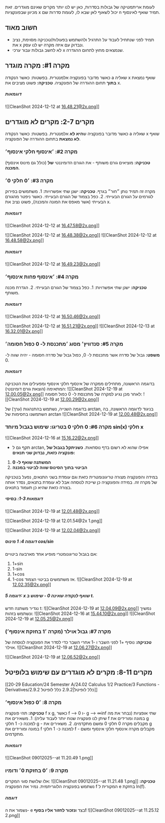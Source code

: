 ```table-of-contents
```

לעומת אריתמטיקה של גבולות בסדרות, כאן יש לנו יותר מקרים שאינם מוגדרים.
זאת מכיוון שבפונקציות x יכול לשאוף לאן שבא לו, לעומת סדרות שם n תמיד שואף לאינסוף.
## חשוב מאוד
- תמיד לפני שנתחיל לעבוד על התרגיל ולהשתמש בפעולות/טכניקה מסוימת, נציב את x ונבדוק עם איזה מקרה יש לנו עסק.
- לא לחשב גבולות עבור ערכי x שנמצאים מחוץ לתחום ההגדרה.
## מקרה #1: מקרה מוגדר
כאשר מדובר בפונקציה אלמנטרית.
בפשטות: כאשר הנקודה a שאליה x שואף נמצאת **בתוך** תחום ההגדרה של הפונקציה.
**טכניקה:**
פשוט מציבים את x.
##### דוגמאות
![[CleanShot 2024-12-12 at 16.48.21@2x.png]]
## מקרים 2-7: מקרים לא מוגדרים
כאשר מדובר בפונקציה ש**היא לא** אלמנטרית.
בפשטות: כאשר הנקודה a שאליה x שואף **לא נמצאת** בתחום ההגדרה של הפונקציה.
### מקרה #2: ׳אינסוף חלקי אינסוף׳
(כולל גם מינוס אינסוף)
**טכניקה:**
	מוציאים גורם משותף - את הגורם הדומיננטי **של המכנה**.
### מקרה #3: ׳0 חלקי 0׳
מקרה זה תמיד נותן ״חור״ בגרף.
**טכניקה:**
	ישנן שתי אפשרויות:
		1. משתמשים בפירוק לגורמים על הגורם הבעייתי.
		2. כפל בצמוד של הגורם הבעייתי.
	כאשר ניפטר מהגורם הבעייתי (אשר מאפס את המונה והמכנה), פשוט נציב את x.
##### דוגמאות
![[CleanShot 2024-12-12 at 16.47.58@2x.png]]

![[CleanShot 2024-12-12 at 16.48.38@2x.png]]
![[CleanShot 2024-12-12 at 16.48.58@2x.png]]

##### דוגמאות
![[CleanShot 2024-12-12 at 16.49.23@2x.png]]
### מקרה #4: ׳אינסוף פחות אינסוף׳
**טכניקה:**
	ישנן שתי אפשרויות:
		1. כפל בצמוד של הגורם הבעייתי.
		2. הגדרת מכנה משותף.
##### דוגמאות
![[CleanShot 2024-12-12 at 16.50.46@2x.png]]

![[CleanShot 2024-12-12 at 16.51.21@2x.png]]
![[CleanShot 2024-12-13 at 16.32.01@2x.png]]
### מקרה #5: סנדוויץ׳ מסוג ׳מתכנסת ל- 0 כפול חסומה׳
**משפט:**
	גבול של סדרה אשר מתכנסת ל- 0, כפול גבול של סדרה חסומה - יהיה שווה ל- 0.
##### דוגמאות
בדוגמה הראשונה, מתחילים ממקרה של אינסוף חלקי אינסוף ומפעילים את הטכניקה המתאימה (הוצאת גורם דומיננטי):
![[CleanShot 2024-12-19 at 12.00.05@2x.png]]
לאחר מכן נגיע למקרה של מתכנסת ל- 0 כפול חסומה:
![[CleanShot 2024-12-19 at 12.00.29@2x.png]]

בדוגמה השנייה, נשתמש בהתנהגות (ערך) של arctan, בניגוד לדוגמה הראשונה, בה השתמשנו בחסימות של arctan
![[CleanShot 2024-12-19 at 12.00.48@2x.png]]
### מקרה #6: 0 חלקי 0 בטריגו: שימוש בגבול מיוחד sin(x) חלקי x
![[CleanShot 2024-12-16 at 15.16.22@2x.png]]
* תקף גם ל arctan, אפילו שהוא לא רשום בדף נוסחאות.
**כשניתקל בגבול של פונקציה כזאת, נבדוק שני תנאים:**
1. **המשתנה שואף ל- 0**
2. **הביטוי בתוך הסינוס שווה לביטוי במכנה**

במידה והפונקציה מצורה טריגונומטרית כזאת וגם עומדת בשני התנאים, נפעל בטכניקה של מקרה זה.
במידה והפונקציה כן שייכת לנוסחה אבל לא עומדת בתנאים, נסדר אותה בצורה כזאת שהיא כן תעמוד בתנאים.
##### דוגמאות 1-3: בסיסי
![[CleanShot 2024-12-19 at 12.01.48@2x.png]]

![[CleanShot 2024-12-19 at 12.01.54@2x 1.png]]

![[CleanShot 2024-12-19 at 12.02.04@2x.png]]
##### דוגמה 4: 1 מינוס cos/sin
אם בגבול טריגונומטרי מופיע אחד מארבעה ביטויים:
1. 1+sin
2. 1-sin
3. 1+cos
4. 1-cos
אז משתמשים בביטוי הצמוד.
![[CleanShot 2024-12-19 at 12.02.35@2x.png]]
##### דוגמה 5: x שואף לנקודה שאינה 0 - שימוש ב t.
נגדיר משתנה חדש t:
![[CleanShot 2024-12-19 at 12.04.09@2x.png]]
נמשיך ונשתמש בזהות:
![[CleanShot 2024-12-16 at 15.44.10@2x.png]]
![[CleanShot 2024-12-19 at 12.05.25@2x.png]]
### מקרה #7: גבול אוילר (מקרה ׳1 בחזקת אינסוף׳)
**טכניקה:**
	נוסיף +1 לפני השבר ו -1 אחרי השבר כדי לסדר את הפונקציה לנוסחה של אוילר.
![[CleanShot 2024-12-19 at 12.06.27@2x.png]]

![[CleanShot 2024-12-19 at 12.06.52@2x.png]]
## מקרים 8-11: מקרים לא מוגדרים עם שימוש בלופיטל
[[20-29 Education/24 Semester A/24.02 Calculus 1/2 Practice/3 Functions - Derivatives/2.9.2 כלל לופיטל|2.9.2 כלל לופיטל]]
### מקרה 8: ׳0 כפול אינסוף׳
**טכניקה:**
	תהי פונקציה f x g, כאשר f --> 0 ו- g --> ∞inf
	שתי אופציות (נבחר את מה שיתן לנו פונקציה שנוח יותר לעבוד עליה):
		1. משאירים את f במונה ומורידים את g למכנה כ- 1 חלקי g - מקבלים מקרה 0 חלקי 0 ומשם מתקדמים.
		2. משאירים את g במונה ומורידים את f למכנה כ- 1 חלקי f - מקבלים מקרה אינסוף חלקי אינסוף ומשם מתקדמים.
##### דוגמאות
![[CleanShot 09012025--at 11.20.49 1.png]]
### מקרה 9: ׳0 בחזקת 0׳ ודומיו
אלו שלושת סוגי המקרים:
![[CleanShot 09012025--at 11.21.48 1.png]]
**טכניקה:**
	נשתמש בפונקציה הלוגריתמית. נמיר את הפונקציה f המקורית ל e בחזקת ln(f).
##### דוגמה
נשמור את ה- e בצד **ונזכור לחזור אליו בסוף!**
![[CleanShot 09012025--at 11.25.12 2.png]]